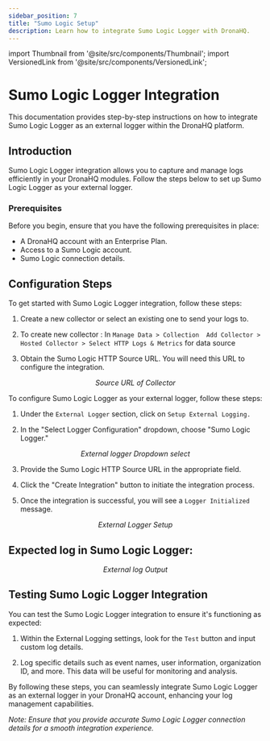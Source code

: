 ```yaml
---
sidebar_position: 7
title: "Sumo Logic Setup"
description: Learn how to integrate Sumo Logic Logger with DronaHQ.
---
```


import Thumbnail from '@site/src/components/Thumbnail';
import VersionedLink from '@site/src/components/VersionedLink';

# Sumo Logic Logger Integration

This documentation provides step-by-step instructions on how to integrate Sumo Logic Logger as an external logger within the DronaHQ platform.

## Introduction

Sumo Logic Logger integration allows you to capture and manage logs efficiently in your DronaHQ modules. Follow the steps below to set up Sumo Logic Logger as your external logger.

### Prerequisites

Before you begin, ensure that you have the following prerequisites in place:

- A DronaHQ account with an Enterprise Plan.
- Access to a Sumo Logic account.
- Sumo Logic connection details.

## Configuration Steps

To get started with Sumo Logic Logger integration, follow these steps:

1. Create a new collector or select an existing one to send your logs to.
2. To create new collector : In `Manage Data > Collection 
Add Collector > Hosted Collector > Select HTTP Logs & Metrics` for data source

3. Obtain the Sumo Logic HTTP Source URL. You will need this URL to configure the integration.

<figure>
  <Thumbnail src="/img/external-logger/sourceurl-sumologic.png" alt="Source URL of Collector" width='100%'/>
  <figcaption align="center"><i>Source URL of Collector</i></figcaption>
</figure>


To configure Sumo Logic Logger as your external logger, follow these steps:

1. Under the `External Logger` section, click on `Setup External Logging.`

2. In the "Select Logger Configuration" dropdown, choose "Sumo Logic Logger."

<figure>
  <Thumbnail src="/img/external-logger/dropdown-logger.png" alt="External logger Dropdown select" width='100%'/>
  <figcaption align="center"><i>External logger Dropdown select</i></figcaption>
</figure>

3. Provide the Sumo Logic HTTP Source URL in the appropriate field.

4. Click the "Create Integration" button to initiate the integration process.

5. Once the integration is successful, you will see a `Logger Initialized` message.

<figure>
  <Thumbnail src="/img/external-logger/external-logger-setup.png" alt="External Logger Setup" width='100%'/>
  <figcaption align="center"><i>External Logger Setup</i></figcaption>
</figure>

## Expected log in Sumo Logic Logger:

<figure>
  <Thumbnail src="/img/external-logger/output-sumologic.png" alt="External log Output" width='100%'/>
  <figcaption align = "center"><i>External log Output</i></figcaption>
</figure>

## Testing Sumo Logic Logger Integration

You can test the Sumo Logic Logger integration to ensure it's functioning as expected:

1. Within the External Logging settings, look for the `Test` button and input custom log details.

2. Log specific details such as event names, user information, organization ID, and more. This data will be useful for monitoring and analysis.

By following these steps, you can seamlessly integrate Sumo Logic Logger as an external logger in your DronaHQ account, enhancing your log management capabilities.

*Note: Ensure that you provide accurate Sumo Logic Logger connection details for a smooth integration experience.*
